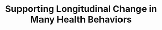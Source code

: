 ---
name: "Supporting Longitudinal Change In Many Health"
title: "Supporting Longitudinal Change in Many Health Behaviors"
journal: "journal name" 
project: null
event: "ACM SIGCHI Conference on Human Factors in Computing Systems (CHI)"
authors:
- name: "Ren, J."
- name: "Schulman, D."
- name: "Jack, B."
- name: "Bickmore, T."
year: 2014
resources:
- name: "CHI13 PCC"
  src: "CHI13.PCC.pdf"
external_url: null
draft: false 
headless: true
---